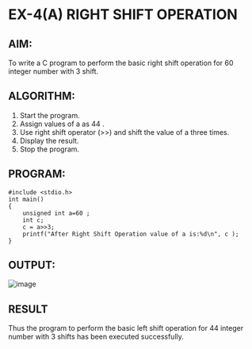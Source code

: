 # EX-4(A)    RIGHT SHIFT OPERATION

## AIM:
 To write a C program to perform the basic right shift operation for 60 integer number with 3 shift.

## ALGORITHM:
1. Start the program.
2. Assign values of a as 44 .
3. Use right shift operator (>>) and shift the value of a three times.
4. Display the result.
5. Stop the program.

## PROGRAM:
```
#include <stdio.h>
int main() 
{
    unsigned int a=60 ;	
    int c; 
    c = a>>3;    
    printf("After Right Shift Operation value of a is:%d\n", c );
}
```

## OUTPUT:
![image](https://github.com/Yuvaranithulasingam/EX-04-1a/assets/121418522/a4c718a6-f772-41f6-9ee6-a264bcfc4181)

## RESULT
Thus the program to perform the basic left shift operation for 44 integer number
with 3 shifts has been executed successfully.
